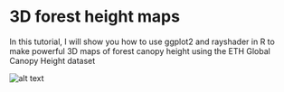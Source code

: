 # 3D forest height maps
In this tutorial, I will show you how to use ggplot2 and rayshader in R to make powerful 3D maps of forest canopy height using the ETH Global Canopy Height dataset

![alt text](https://github.com/milos-agathon/3d-forest-height-maps/blob/main/portugal-forest-height-resized.png?raw=true)
